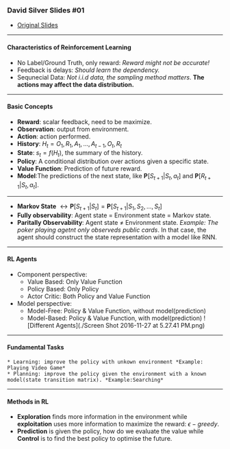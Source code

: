 ### David Silver Slides #01
* [Original Slides](http://www0.cs.ucl.ac.uk/staff/d.silver/web/Teaching_files/intro_RL.pdf)

----
#### Characteristics of Reinforcement Learning
* No Label/Ground Truth, only reward: *Reward might not be accurate!*
* Feedback is delays: *Should learn the dependency.*
* Sequnecial Data: *Not i.i.d data, the sampling method matters*. **The actions may affect the data distribution.**

----
#### Basic Concepts
* **Reward**: scalar feedback, need to be maximize.
* **Observation**: output from environment.
* **Action**: action performed.
* **History**: $H_t = O_1, R_1, A_1, ..., A_{t-1}, O_t, R_t$
* **State**: $s_t = f(H_t)$, the summary of the history. 
* **Policy**: A conditional distribution over actions given a specific state.
* **Value Function**: Prediction of future reward.
* **Model**:The predictions of the next state, like $\mathbf{P}[S_{t+1}|S_t, a_t]$ and $\mathbf{P}[R_{t+1}|S_t,a_t]$.

----
* **Markov State** $\longleftrightarrow \mathbf{P}[S_{t+1}|S_t]=\mathbf{P}[S_{t+1}|S_1, S_2, ..., S_t]$
* **Fully observability**: Agent state = Environment state = Markov state.
* **Paritally Observability**: Agent state $\neq$ Environment state. *Example: The poker playing agetnt only observeds public cards*. In that case, the agent should construct the state representation with a model like RNN. 

----
#### RL Agents
* Component perspective:
    * Value Based: Only Value Function
    * Policy Based: Only Policy
    * Actor Critic: Both Policy and Value Function
* Model perspective:
    * Model-Free: Policy & Value Function, without model(prediction)
    * Model-Based: Policy & Value Function, with model(prediction)
    ![Different Agents](./Screen Shot 2016-11-27 at 5.27.41 PM.png)

----
#### Fundamental Tasks
    * Learning: improve the policy with unkown environment *Example: Playing Video Game* 
    * Planning: improve the policy given the environment with a known model(state transition matrix). *Example:Searching*

----
#### Methods in RL
* **Exploration** finds more information in the environment while **exploitation** uses more information to maximize the reward: $\epsilon-greedy$.
* **Prediction** is given the policy, how do we evaluate the value while **Control** is to find the best policy to optimise the future. 
